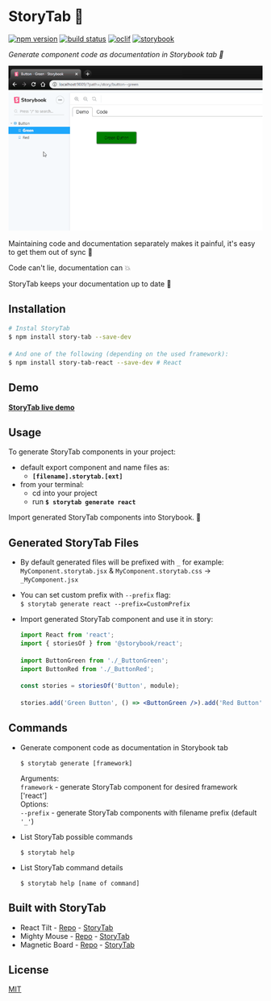 # StoryTab 📑

[![npm version][npm-badge]][npm-url]
[![build status][build-badge]][build-url]
[![oclif][oclif-badge]][oclif-url]
[![storybook][storybook-badge]][storybook-url]

_Generate component code as documentation in Storybook tab 📑_

![](demo.gif)

Maintaining code and documentation separately makes it painful, it's easy to get them out of sync 🙅

Code can't lie, documentation can 💥

StoryTab keeps your documentation up to date 💪

## Installation

```bash
# Instal StoryTab
$ npm install story-tab --save-dev

# And one of the following (depending on the used framework):
$ npm install story-tab-react --save-dev # React
```

## Demo

**[StoryTab live demo](https://mkosir.github.io/story-tab)**

## Usage

To generate StoryTab components in your project:

- default export component and name files as:
  - **`[filename].storytab.[ext]`**
- from your terminal:
  - cd into your project
  - run **`$ storytab generate react`**

Import generated StoryTab components into Storybook. 🎉

## Generated StoryTab Files

- By default generated files will be prefixed with `_` for example:  
  `MyComponent.storytab.jsx` & `MyComponent.storytab.css` -> `_MyComponent.jsx`
- You can set custom prefix with `--prefix` flag:  
  `$ storytab generate react --prefix=CustomPrefix`

- Import generated StoryTab component and use it in story:

  ```jsx
  import React from 'react';
  import { storiesOf } from '@storybook/react';

  import ButtonGreen from './_ButtonGreen';
  import ButtonRed from './_ButtonRed';

  const stories = storiesOf('Button', module);

  stories.add('Green Button', () => <ButtonGreen />).add('Red Button', () => <ButtonRed />);
  ```

## Commands

- Generate component code as documentation in Storybook tab

  ```
  $ storytab generate [framework]
  ```

  Arguments:  
  `framework` - generate StoryTab component for desired framework ['react']  
  Options:  
  `--prefix` - generate StoryTab components with filename prefix (default `'_'`)

- List StoryTab possible commands
  ```
  $ storytab help
  ```
- List StoryTab command details

  ```
  $ storytab help [name of command]
  ```

## Built with StoryTab

- React Tilt - [Repo](https://github.com/mkosir/react-parallax-tilt) - [StoryTab](https://mkosir.github.io/react-parallax-tilt)
- Mighty Mouse - [Repo](https://github.com/mkosir/react-hook-mighty-mouse) - [StoryTab](https://mkosir.github.io/react-hook-mighty-mouse)
- Magnetic Board - [Repo](https://github.com/mkosir/react-magnetic-board) - [StoryTab](https://mkosir.github.io/react-magnetic-board)

## License

[MIT](LICENSE)

[npm-badge]: https://img.shields.io/npm/v/story-tab.svg
[npm-url]: https://www.npmjs.com/package/story-tab
[build-badge]: https://travis-ci.com/mkosir/story-tab.svg
[build-url]: https://travis-ci.com/mkosir/story-tab
[oclif-badge]: https://img.shields.io/badge/cli-oclif-brightgreen.svg
[oclif-url]: https://oclif.io
[storybook-badge]: https://cdn.jsdelivr.net/gh/storybookjs/brand@master/badge/badge-storybook.svg
[storybook-url]: https://github.com/storybookjs/storybook
